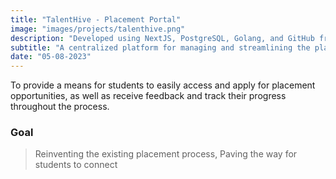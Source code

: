 ```yaml
---
title: "TalentHive - Placement Portal"
image: "images/projects/talenthive.png"
description: "Developed using NextJS, PostgreSQL, Golang, and GitHub from scratch to prod by Alwin John, Amal T Vinod, Athul Mathew Varghese and Nivin Vigi for College of Engineering Chengannur"
subtitle: "A centralized platform for managing and streamlining the placement process for students and TPC coordinators. By automating various tasks such as creating and managing drives, tracking student applications, and providing feedback mechanisms."
date: "05-08-2023"
---
```


To provide a means for students to easily access and apply for placement opportunities, as well as receive feedback and track their progress throughout the process.

### Goal

> Reinventing the existing placement process, Paving the way for students to connect